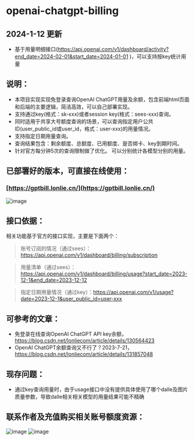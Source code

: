 # openai-chatgpt-billing

## 2024-1-12 更新
* 基于用量明细接口(https://api.openai.com/v1/dashboard/activity?end_date=2024-02-01&start_date=2024-01-01 )，可以支持按key统计用量

## 说明：
* 本项目实现实现免登录查询OpenAI ChatGPT用量及余额，包含前端html页面和后端的主要逻辑，简洁高效，可以自己部署实现。 
* 支持通过key(格式：sk-xxx)或者session key(格式：sees-xxx)查询。
* 同时适用于共享大号额度查询的场景，可以查询指定用户公共ID(user_public_id或user_id，格式：user-xxx)的用量情况。
* 支持指定日期用量查询。
* 查询结果包含：剩余额度、总额度、已用额度、是否绑卡、key到期时间。
* 针对官方每分钟5次的查询限制做了优化。 可以分别统计各模型分别的用量。

## 已部署好的版本，可直接在线使用：
### [https://gptbill.lonlie.cn/](https://gptbill.lonlie.cn/)
![image](https://github.com/lonlie/openai-chatgpt-billing/assets/12546332/d465d66a-89cd-4f49-ada3-a57f10882a22)

## 接口依据：
相关功能基于官方的接口实现，主要是下面两个：
> 账号订阅的情况（通过sees）：https://api.openai.com/v1/dashboard/billing/subscription

> 用量清单（通过sees）：https://api.openai.com/v1/dashboard/billing/usage?start_date=2023-12-1&end_date=2023-12-12

> 指定日期用量情况（通过key）：https://api.openai.com/v1/usage?date=2023-12-1&user_public_id=user-xxx

## 可参考的文章：
* 免登录在线查询OpenAI ChatGPT API key余额，https://blog.csdn.net/lonliecom/article/details/130564423
* OpenAI ChatGPT余额查询又不行了？2023-7-21，https://blog.csdn.net/lonliecom/article/details/131857048

## 现存问题：
* 通过key查询用量时，由于usage接口中没有提供具体使用了哪个dalle及图片质量参数，导致dalle相关相关模型的用量结果可能不精确

## 联系作者及充值购买相关账号额度资源：
![image](https://github.com/lonlie/openai-chatgpt-billing/assets/12546332/2c6168ae-f832-4640-84e3-18c69a5c30a9)
![image](https://github.com/lonlie/openai-chatgpt-billing/assets/12546332/063eead4-e1ed-4c0a-8721-da99e2637771)

